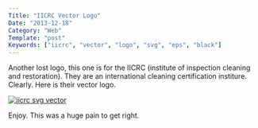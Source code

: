 ```yaml
---
Title: "IICRC Vector Logo"
Date: "2013-12-18"
Category: "Web"
Template: "post"
Keywords: ["iicrc", "vector", "logo", "svg", "eps", "black"]
---
```


Another lost logo, this one is for the IICRC (institute of inspection cleaning and restoration). They are an international cleaning certification institure. Clearly. Here is their vector logo.

<div class="center">
  <a href="https://ohdoylerules.com/images/iicrc.svg" title="iicrc svg vector" target="_blank"><img alt="iicrc svg vector" src="https://ohdoylerules.com/images/iicrc.svg" ></a>
</div>

Enjoy. This was a huge pain to get right.

